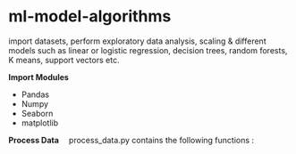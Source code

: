# ml-model-algorithms
import datasets, perform exploratory data analysis, scaling &amp; different models such as linear or logistic regression, decision trees, random forests, K means, support vectors etc.

**Import Modules**
- Pandas
- Numpy
- Seaborn
- matplotlib

**Process Data**
&emsp;process_data.py contains the following functions :